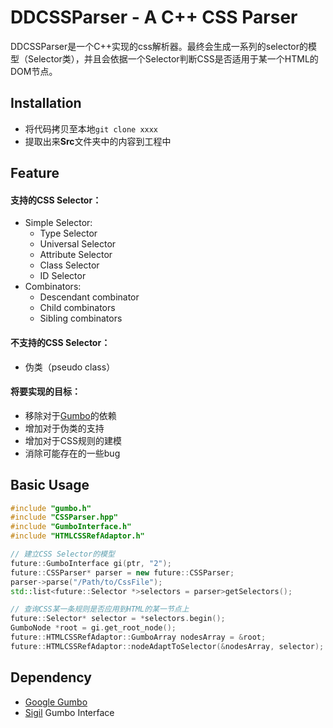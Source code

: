 # DDCSSParser - A C++ CSS Parser

DDCSSParser是一个C++实现的css解析器。最终会生成一系列的selector的模型（Selector类），并且会依据一个Selector判断CSS是否适用于某一个HTML的DOM节点。

## Installation

* 将代码拷贝至本地`git clone xxxx`
* 提取出来**Src**文件夹中的内容到工程中

## Feature

#### 支持的CSS Selector：

* Simple Selector:
  * Type Selector
  * Universal Selector
  * Attribute Selector
  * Class Selector
  * ID Selector
* Combinators:
  * Descendant combinator
  * Child combinators
  * Sibling combinators

#### 不支持的CSS Selector：

* 伪类（pseudo class）

#### 将要实现的目标：

* 移除对于[Gumbo](https://github.com/google/gumbo-parser)的依赖
* 增加对于伪类的支持
* 增加对于CSS规则的建模
* 消除可能存在的一些bug

## Basic Usage

```c++
#include "gumbo.h"
#include "CSSParser.hpp"
#include "GumboInterface.h"
#include "HTMLCSSRefAdaptor.h"

// 建立CSS Selector的模型
future::GumboInterface gi(ptr, "2");
future::CSSParser* parser = new future::CSSParser;
parser->parse("/Path/to/CssFile");
std::list<future::Selector *>selectors = parser>getSelectors();

// 查询CSS某一条规则是否应用到HTML的某一节点上
future::Selector* selector = *selectors.begin();
GumboNode *root = gi.get_root_node();
future::HTMLCSSRefAdaptor::GumboArray nodesArray = &root;
future::HTMLCSSRefAdaptor::nodeAdaptToSelector(&nodesArray, selector);
```

## Dependency

* [Google Gumbo](https://github.com/google/gumbo-parser)
* [Sigil](https://github.com/Sigil-Ebook/Sigil) Gumbo Interface

